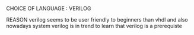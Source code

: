 CHOICE OF LANGUAGE : VERILOG 

REASON 
    verilog seems to be user friendly to beginners than vhdl 
    and also nowadays system verilog is in trend to learn that verilog is a prerequiste 
